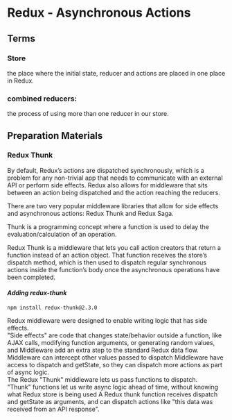 # Redux - Asynchronous Actions

## Terms

### Store

the place where the initial state, reducer and actions are placed in one place in Redux.

### combined reducers:

the process of using more than one reducer in our store.

## Preparation Materials

### Redux Thunk

By default, Redux’s actions are dispatched synchronously, which is a problem for any non-trivial app that needs to communicate with an external API or perform side effects. Redux also allows for middleware that sits between an action being dispatched and the action reaching the reducers.<br>

There are two very popular middleware libraries that allow for side effects and asynchronous actions: Redux Thunk and Redux Saga. <br>

Thunk is a programming concept where a function is used to delay the evaluation/calculation of an operation.

Redux Thunk is a middleware that lets you call action creators that return a function instead of an action object. That function receives the store’s dispatch method, which is then used to dispatch regular synchronous actions inside the function’s body once the asynchronous operations have been completed. <br>

#### _Adding redux-thunk_

`npm install redux-thunk@2.3.0`

Redux middleware were designed to enable writing logic that has side effects.<br>
"Side effects" are code that changes state/behavior outside a function, like AJAX calls, modifying function arguments, or generating random values, and Middleware add an extra step to the standard Redux data flow. <br>
Middleware can intercept other values passed to dispatch
Middleware have access to dispatch and getState, so they can dispatch more actions as part of async logic.<br>
The Redux "Thunk" middleware lets us pass functions to dispatch. <br>
"Thunk" functions let us write async logic ahead of time, without knowing what Redux store is being used
A Redux thunk function receives dispatch and getState as arguments, and can dispatch actions like "this data was received from an API response". <br>
